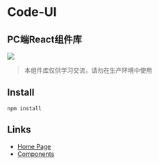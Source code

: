 # Code-UI

## PC端React组件库

![](https://img.shields.io/badge/license-MIT-000000.svg)

> 本组件库仅供学习交流，请勿在生产环境中使用

## Install

```npm
npm install 
```

## Links

- [Home Page](https://codeui.codeyhj.cn/react)
- [Components](https://codeui.codeyhj.cn/react)
